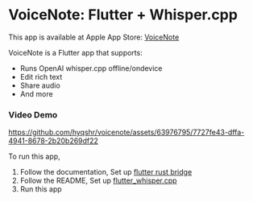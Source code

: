 # VoiceNote: Flutter + Whisper.cpp
This app is available at Apple App Store: [VoiceNote](https://apps.apple.com/us/app/voicenote-record-and-edit/id6471199597)

VoiceNote is a Flutter app that supports:
- Runs OpenAI whisper.cpp offline/ondevice
- Edit rich text
- Share audio
- And more

### Video Demo
https://github.com/hyqshr/voicenote/assets/63976795/7727fe43-dffa-4941-8678-2b20b269df22

To run this app,
1. Follow the documentation, Set up [flutter rust bridge](https://github.com/fzyzcjy/flutter_rust_bridge)
2. Follow the README, Set up [flutter_whisper.cpp](https://github.com/lyledean1/flutter_whisper.cpp?tab=readme-ov-file)
3. Run this app



